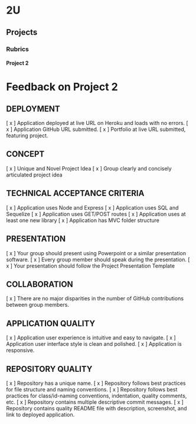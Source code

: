 # 2U
## Projects
### Rubrics
#### Project 2
# Feedback on Project 2
## DEPLOYMENT
[ x ] Application deployed at live URL on Heroku and loads with no errors.
[ x ] Application GitHub URL submitted.
[ x ] Portfolio at live URL submitted, featuring project.

## CONCEPT
[ x ] Unique and Novel Project Idea
[ x ] Group clearly and concisely articulated project idea

## TECHNICAL ACCEPTANCE CRITERIA
[ x ] Application uses Node and Express
[ x ] Application uses SQL and Sequelize
[ x ] Application uses GET/POST routes
[ x ] Application uses at least one new library
[ x ] Application has MVC folder structure

## PRESENTATION
[ x ] Your group should present using Powerpoint or a similar presentation software.
[ x ] Every group member should speak during the presentation.
[ x ] Your presentation should follow the Project Presentation Template

## COLLABORATION
[ x ] There are no major disparities in the number of GitHub contributions between group members.

## APPLICATION QUALITY
[ x ] Application user experience is intuitive and easy to navigate.
[ x ] Application user interface style is clean and polished.
[ x ] Application is responsive.

## REPOSITORY QUALITY
[ x ] Repository has a unique name.
[ x ] Repository follows best practices for file structure and naming conventions.
[ x ] Repository follows best practices for class/id-naming conventions, indentation, quality comments, etc.
[ x ] Repository contains multiple descriptive commit messages.
[ x ] Repository contains quality README file with description, screenshot, and link to deployed application.
